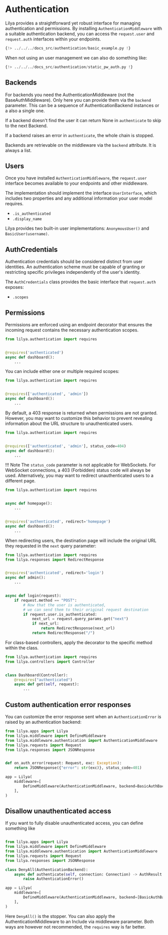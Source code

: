# Authentication

Lilya provides a straightforward yet robust interface for managing authentication and permissions.
By installing `AuthenticationMiddleware` with a suitable authentication backend, you can access the `request.user` and `request.auth`
interfaces within your endpoints.

```python
{!> ../../../docs_src/authentication/basic_example.py !}
```

When not using an user management we can also do something like:

```python
{!> ../../../docs_src/authentication/static_pw_auth.py !}
```

## Backends

For backends you need the AuthenticationMiddleware (not the BaseAuthMiddleware). Only here you can provide them
via the `backend` parameter. This can be a sequence of AuthenticationBackend instances or a also a single one.

If a backend doesn't find the user it can return None in `authenticate` to skip to the next Backend.

If a backend raises an error in `authenticate`, the whole chain is stopped.

Backends are retrievable on the middleware via the `backend` attribute. It is always a list.

## Users

Once you have installed `AuthenticationMiddleware`, the `request.user` interface becomes
available to your endpoints and other middleware.

The implementation should implement the interface `UserInterface`, which includes two properties and any additional information your user model requires.

* `.is_authenticated`
* `.display_name`

Lilya provides two built-in user implementations: `AnonymousUser()` and `BasicUser(username)`.

## AuthCredentials

Authentication credentials should be considered distinct from user identities.
An authentication scheme must be capable of granting or restricting specific privileges independently of the user's identity.

The `AuthCredentials` class provides the basic interface that `request.auth`
exposes:

* `.scopes`

## Permissions

Permissions are enforced using an endpoint decorator that ensures the incoming request contains the necessary authentication scopes.

```python
from lilya.authentication import requires


@requires('authenticated')
async def dashboard():
    ...
```

You can include either one or multiple required scopes:

```python
from lilya.authentication import requires


@requires(['authenticated', 'admin'])
async def dashboard():
    ...
```

By default, a 403 response is returned when permissions are not granted. However, you may want to customize this behavior to prevent revealing information about the URL structure to unauthenticated users.

```python
from lilya.authentication import requires


@requires(['authenticated', 'admin'], status_code=404)
async def dashboard():
    ...
```

!!! Note
    The `status_code` parameter is not applicable for WebSockets. For WebSocket connections, a 403 (Forbidden) status code will always be used.
    Alternatively, you may want to redirect unauthenticated users to a different page.

```python
from lilya.authentication import requires


async def homepage():
    ...


@requires('authenticated', redirect='homepage')
async def dashboard():
    ...
```

When redirecting users, the destination page will include the original URL they requested in the `next` query parameter:

```python
from lilya.authentication import requires
from lilya.responses import RedirectResponse


@requires('authenticated', redirect='login')
async def admin():
    ...


async def login(request):
    if request.method == "POST":
        # Now that the user is authenticated,
        # we can send them to their original request destination
        if request.user.is_authenticated:
            next_url = request.query_params.get("next")
            if next_url:
                return RedirectResponse(next_url)
            return RedirectResponse("/")
```

For class-based controllers, apply the decorator to the specific method within the class.

```python
from lilya.authentication import requires
from lilya.controllers import Controller


class Dashboard(Controller):
    @requires("authenticated")
    async def get(self, request):
        ...
```

## Custom authentication error responses

You can customize the error response sent when an `AuthenticationError` is raised by an authentication backend:

```python
from lilya.apps import Lilya
from lilya.middleware import DefineMiddleware
from lilya.middleware.authentication import AuthenticationMiddleware
from lilya.requests import Request
from lilya.responses import JSONResponse


def on_auth_error(request: Request, exc: Exception):
    return JSONResponse({"error": str(exc)}, status_code=401)

app = Lilya(
    middleware=[
        DefineMiddleware(AuthenticationMiddleware, backend=BasicAuthBackend(), on_error=on_auth_error),
    ],
)
```

## Disallow unauthenticated access

If you want to fully disable unauthenticated access, you can define something like

``` python

from lilya.apps import Lilya
from lilya.middleware import DefineMiddleware
from lilya.middleware.authentication import AuthenticationMiddleware
from lilya.requests import Request
from lilya.responses import JSONResponse

class DenyAll(AuthenticationBackend):
    async def authenticate(self, connection: Connection) -> AuthResult | None:
        raise AuthenticationError()

app = Lilya(
    middleware=[
        DefineMiddleware(AuthenticationMiddleware, backend=[BasicAuthBackend(), DenyAll()]),
    ],
)
```

Here `DenyAll()` is the stopper.
You can also apply the AuthenticationMiddleware to an Include via middleware parameter.
Both ways are however not recommended, the `requires` way is far better.
